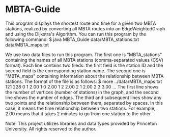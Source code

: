 # MBTA-Guide
This program displays the shortest route and time for a given two MBTA stations, 
realized by converting all MBTA routes into an EdgeWeightedGraph and using the Dijkstra's Algorithm.
You can run this program by the following command:
$ java MBTA_Guide data/MBTA_stations.txt data/MBTA_maps.txt

We use two data files to run this program.
The first one is "MBTA_stations" containing the names of all MBTA stations (comma-separated values (CSV) format).
Each line contains two fileds: the first field is the station ID and the second field is the corresponding station name.
The second one is "MBTA_maps" containing information about the relationship between MBTA stations. 
The format of the file is as follows:
$ more ../data/MBTA_maps.txt
121
228
0 1 2.00
1 0 2.00
1 2 2.00
2 1 2.00
2 3 3.00
...
The first line shows the number of vertices (number of stations) in the graph, and the second line shows the number of edges. 
The third and subsequent lines show any two points and the relationship between them, separated by spaces. 
In this case, it means the time relationship between two stations. For example, 2.00 means that it takes 2 minutes to go 
from one station to the other.

Note: This project utilizes libraries and data types provided by Princeton University. All rights reserved to the author.
